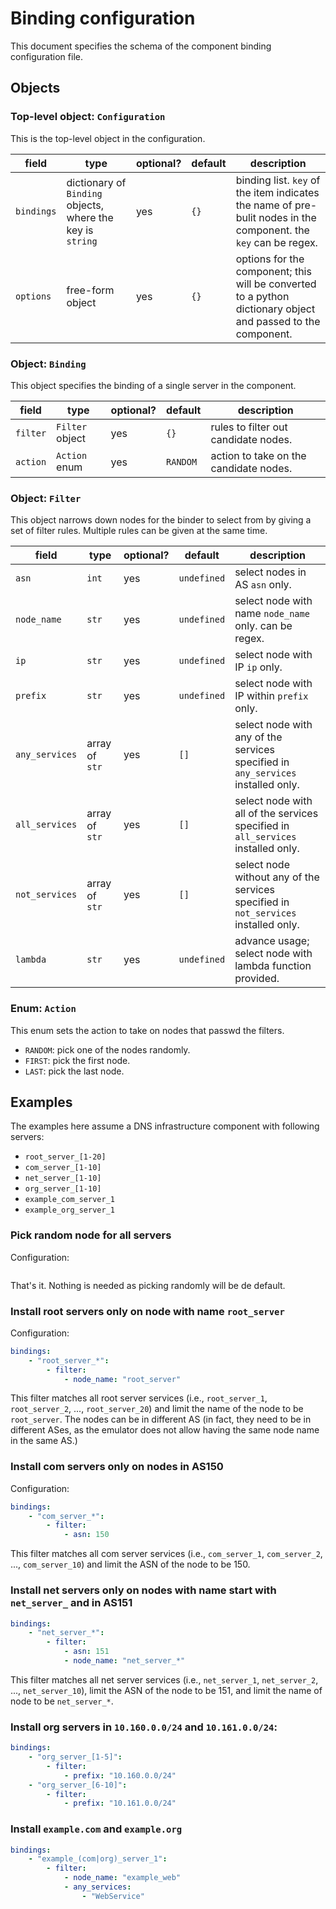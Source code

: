 # Binding configuration

This document specifies the schema of the component binding configuration file.

## Objects

### Top-level object: `Configuration`

This is the top-level object in the configuration.

|field|type|optional?|default|description|
|--|--|--|--|--|
|`bindings`|dictionary of `Binding` objects, where the key is `string`|yes|`{}`|binding list. `key` of the item indicates the name of pre-bulit nodes in the component. the `key` can be regex.|
|`options`|free-form object|yes|`{}`|options for the component; this will be converted to a python dictionary object and passed to the component.|

### Object: `Binding`

This object specifies the binding of a single server in the component.

|field|type|optional?|default|description|
|--|--|--|--|--|
|`filter`|`Filter` object|yes|`{}`|rules to filter out candidate nodes.|
|`action`|`Action` enum|yes|`RANDOM`|action to take on the candidate nodes.|

### Object: `Filter`

This object narrows down nodes for the binder to select from by giving a set of filter rules. Multiple rules can be given at the same time.

|field|type|optional?|default|description|
|--|--|--|--|--|
|`asn`|`int`|yes|`undefined`|select nodes in AS `asn` only.|
|`node_name`|`str`|yes|`undefined`|select node with name `node_name` only. can be regex.|
|`ip`|`str`|yes|`undefined`|select node with IP `ip` only.|
|`prefix`|`str`|yes|`undefined`|select node with IP within `prefix` only.|
|`any_services`|array of `str`|yes|`[]`|select node with any of the services specified in `any_services` installed only.|
|`all_services`|array of `str`|yes|`[]`|select node with all of the services specified in `all_services` installed only.|
|`not_services`|array of `str`|yes|`[]`|select node without any of the services specified in `not_services` installed only.|
|`lambda`|`str`|yes|`undefined`|advance usage; select node with lambda function provided.|

### Enum: `Action`

This enum sets the action to take on nodes that passwd the filters.

- `RANDOM`: pick one of the nodes randomly.
- `FIRST`: pick the first node.
- `LAST`: pick the last node.

## Examples

The examples here assume a DNS infrastructure component with following servers:

- `root_server_[1-20]`
- `com_server_[1-10]`
- `net_server_[1-10]`
- `org_server_[1-10]`
- `example_com_server_1`
- `example_org_server_1`

### Pick random node for all servers

Configuration:

```yaml
```

That's it. Nothing is needed as picking randomly will be de default.

### Install root servers only on node with name `root_server`

Configuration:

```yaml
bindings:
    - "root_server_*":
        - filter:
            - node_name: "root_server"
```

This filter matches all root server services (i.e., `root_server_1`, `root_server_2`, ..., `root_server_20`) and limit the name of the node to be `root_server`. The nodes can be in different AS (in fact, they need to be in different ASes, as the emulator does not allow having the same node name in the same AS.)

### Install com servers only on nodes in AS150

Configuration:

```yaml
bindings:
    - "com_server_*":
        - filter:
            - asn: 150
```

This filter matches all com server services (i.e., `com_server_1`, `com_server_2`, ..., `com_server_10`) and limit the ASN of the node to be 150.

### Install net servers only on nodes with name start with `net_server_` and in AS151

```yaml
bindings:
    - "net_server_*":
        - filter:
            - asn: 151
            - node_name: "net_server_*"
```

This filter matches all net server services (i.e., `net_server_1`, `net_server_2`, ..., `net_server_10`), limit the ASN of the node to be 151, and limit the name of node to be `net_server_*`.

### Install org servers in `10.160.0.0/24` and `10.161.0.0/24`:

```yaml
bindings:
    - "org_server_[1-5]":
        - filter:
            - prefix: "10.160.0.0/24"
    - "org_server_[6-10]":
        - filter:
            - prefix: "10.161.0.0/24"
```

### Install `example.com` and `example.org`

```yaml
bindings:
    - "example_(com|org)_server_1":
        - filter:
            - node_name: "example_web"
            - any_services:
                - "WebService"
```
